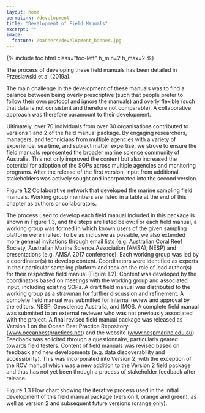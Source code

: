 ```yaml
---
layout: home
permalink: /development
title: "Development of Field Manuals"
excerpt: ""
image:
  feature: /banners/development_banner.jpg
---
```

{% include toc.html class="toc-left" h_min=2 h_max=2 %}

The process of developing these field manuals has been detailed in Przeslawski et al (2019a). 

The main challenge in the development of these manuals was to find a balance between being overly prescriptive (such that people prefer to follow their own protocol and ignore the manuals) and overly flexible (such that data is not consistent and therefore not comparable). A collaborative approach was therefore paramount to their development. 

Ultimately, over 70 individuals from over 30 organisations contributed to versions 1 and 2 of the field manual package. By engaging researchers, managers, and technicians from multiple agencies with a variety of experience, sea time, and subject matter expertise, we strove to ensure the field manuals represented the broader marine science community of Australia. This not only improved the content but also increased the potential for adoption of the SOPs across multiple agencies and monitoring programs. After the release of the first version, input from additional stakeholders was actively sought and incorporated into the second version.


Figure 1.2 Collaborative network that developed the marine sampling field manuals. Working group members are listed in a table at the end of this chapter as authors or collaborators.

The process used to develop each field manual included in this package is shown in Figure 1.3, and the steps are listed below: 
For each field manual, a working group was formed in which known users of the given sampling platform were invited. To be as inclusive as possible, we also extended more general invitations through email lists (e.g. Australian Coral Reef Society, Australian Marine Science Association (AMSA), NESP) and presentations (e.g. AMSA 2017 conference). Each working group was led by a coordinator(s) to develop content. Coordinators were identified as experts in their particular sampling platform and took on the role of lead author(s) for their respective field manual (Figure 1.2).
Content was developed by the coordinators based on meetings with the working group and associated input, including existing SOPs.
A draft field manual was distributed to the working group as a strawman for further discussion and refinement.
A complete field manual was submitted for internal review and approval by the editors, NESP, Geoscience Australia, and IMOS.
A complete field manual was submitted to an external reviewer who was not previously associated with the project.
A final revised field manual package was released as Version 1 on the Ocean Best Practice Repository (www.oceanbestpractices.net) and the website (www.nespmarine.edu.au).
Feedback was solicited through a questionnaire, particularly geared towards field testers.
Content of field manuals was revised based on feedback and new developments (e.g. data discoverability and accessibility). This was incorporated into Version 2, with the exception of the ROV manual which was a new addition to the Version 2 field package and thus has not yet been through a process of stakeholder feedback after release.


Figure 1.3 Flow chart showing the iterative process used in the initial development of this field manual package (version 1, orange and green), as well as version 2 and subsequent future versions (orange only).
